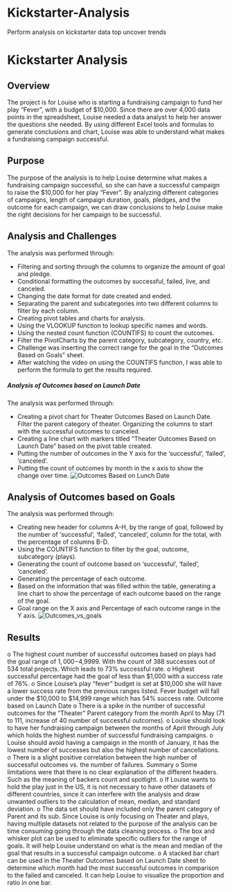# Kickstarter-Analysis
Perform analysis on kickstarter data top uncover trends
# Kickstarter Analysis
## Overview
The project is for Louise who is starting a fundraising campaign to fund her play “Fever”, with a budget of $10,000. Since there are over 4,000 data points in the spreadsheet, Louise needed a data analyst to help her answer the questions she needed. By using different Excel tools and formulas to generate conclusions and chart, Louise was able to understand what makes a fundraising campaign successful.
## Purpose
The purpose of the analysis is to help Louise determine what makes a fundraising campaign successful, so she can have a successful campaign to raise the $10,000 for her play “Fever”.  By analyzing different categories of campaigns, length of campaign duration, goals, pledges, and the outcome for each campaign, we can draw conclusions to help Louise make the right decisions for her campaign to be successful.
## Analysis and Challenges
The analysis was performed through:
-	Filtering and sorting through the columns to organize the amount of goal and pledge. 
-	Conditional formatting the outcomes by successful, failed, live, and canceled.
-	Changing the date format for date created and ended.
-	Separating the parent and subcategories into two different columns to filter by each column.
-	Creating pivot tables and charts for analysis.
-	Using the VLOOKUP function to lookup specific names and words.
-	Using the nested count function (COUNTIFS) to count the outcomes.
-	Filter the PivotCharts by the parent category, subcategory, country, etc. 
-	Challenge was inserting the correct range for the goal in the “Outcomes Based on Goals” sheet.
-	After watching the video on using the COUNTIFS function, I was able to perform the formula to get the results required.
##### Analysis of Outcomes based on Launch Date
The analysis was performed through:
-	Creating a pivot chart for Theater Outcomes Based on Launch Date. Filter the parent category of theater. Organizing the columns to start with the successful outcomes to canceled. 
-	Creating a line chart with markers titled “Theater Outcomes Based on Launch Date” based on the pivot table created.
-	Putting the number of outcomes in the Y axis for the ‘successful’, ‘failed’, ‘canceled’.
-	Putting the count of outcomes by month in the x axis to show the change over time.
![Outcomes Based on Lunch Date](C:\Users\Lee\Desktop\Lee-KUBootcamp\Resources)
## Analysis of Outcomes based on Goals
The analysis was performed through:
-	Creating new header for columns A-H, by the range of goal, followed by the number of ‘successful’, ‘failed’, ‘canceled’, column for the total, with the percentage of columns B-D.
-	Using the COUNTIFS function to filter by the goal, outcome, subcategory (plays).
-	Generating the count of outcome based on ‘successful’, ‘failed’, ‘canceled’.
-	Generating the percentage of each outcome.
-	Based on the information that was filled within the table, generating a line chart to show the percentage of each outcome based on the range of the goal. 
-	Goal range on the X axis and Percentage of each outcome range in the Y axis.
![Outcomes_vs_goals](C:\Users\Lee\Desktop\Lee-KUBootcamp\Resources)
## Results
o	The highest count number of successful outcomes based on plays had the goal range of $1,000-$4,9999. With the count of 388 successes out of 534 total projects. Which leads to 73% successful rate.
o	Highest successful percentage had the goal of less than $1,000 with a success rate of 76%.
o	Since Louise’s play “fever” budget is set at $10,000 she will have a lower success rate from the previous ranges listed. Fever budget will fall under the $10,000 to $14,999 range which has 54% success rate. 
Outcome based on Launch Date
o	There is a spike in the number of successful outcomes for the “Theater” Parent category from the month April to May (71 to 111, increase of 40 number of successful outcomes). 
o	Louise should look to have her fundraising campaign between the months of April through July which holds the highest number of successful fundraising campaigns.
o	Louise should avoid having a campaign in the month of January, it has the lowest number of successes but also the highest number of cancellations.  
o	There is a slight positive correlation between the high number of successful outcomes vs. the number of failures.
Summary
o	Some limitations were that there is no clear explanation of the different headers. Such as the meaning of backers count and spotlight.
o	If Louise wants to hold the play just in the US, it is not necessary to have other datasets of different countries, since it can interfere with the analysis and draw unwanted outliers to the calculation of mean, median, and standard deviation.
o	The data set should have included only the parent category of Parent and its sub. Since Louise is only focusing on Theater and plays, having multiple datasets not related to the purpose of the analysis can be time consuming going through the data cleaning process. 
o	The box and whisker plot can be used to eliminate specific outliers for the range of goals. It will help Louise understand on what is the mean and median of the goal that results in a successful campaign outcome. 
o	A stacked bar chart can be used in the Theater Outcomes based on Launch Date sheet to determine which month had the most successful outcomes in comparison to the failed and canceled. It can help Louise to visualize the proportion and ratio in one bar. 


